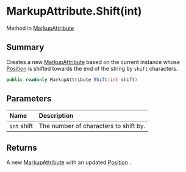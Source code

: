 # MarkupAttribute.Shift(int)

Method in [MarkupAttribute](/docs/api/csharp/yarn.markup.markupattribute.md)

## Summary


Creates a new  <a href="yarn.markup.markupattribute.md">MarkupAttribute</a>  based on the current
instance whose  <a href="yarn.markup.markupattribute.position.md">Position</a>  is shifted towards the end of
the string by  `shift`  characters.


```csharp
public readonly MarkupAttribute Shift(int shift)
```

## Parameters

|Name|Description|
|:---|:---|
|`int` shift|The number of characters to shift by.|

## Returns

A new  <a href="yarn.markup.markupattribute.md">MarkupAttribute</a>  with an updated  <a href="yarn.markup.markupattribute.position.md">Position</a> .

